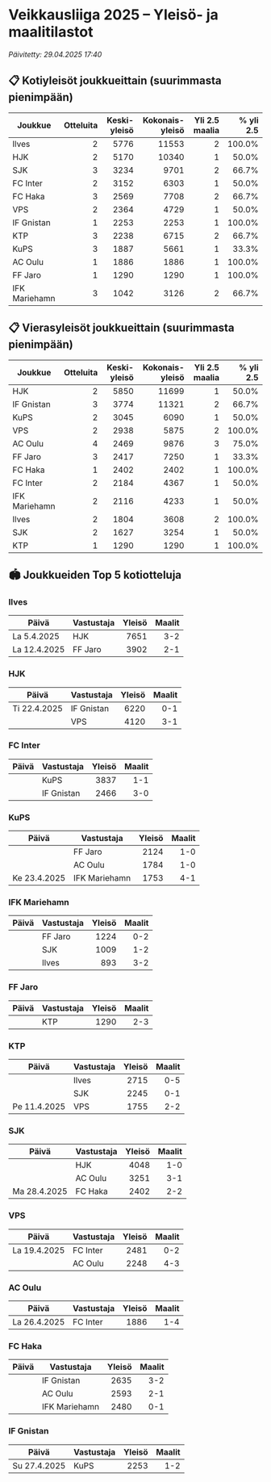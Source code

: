 # Veikkausliiga 2025 – Yleisö- ja maalitilastot

*Päivitetty: 29.04.2025 17:40*

## 📋 Kotiyleisöt joukkueittain (suurimmasta pienimpään)
| Joukkue | Otteluita | Keski-yleisö | Kokonais-yleisö | Yli 2.5 maalia | % yli 2.5 |
|---------|---------:|------------:|---------------:|--------------:|---------:|
| Ilves | 2 | 5776 | 11553 | 2 | 100.0% |
| HJK | 2 | 5170 | 10340 | 1 | 50.0% |
| SJK | 3 | 3234 | 9701 | 2 | 66.7% |
| FC Inter | 2 | 3152 | 6303 | 1 | 50.0% |
| FC Haka | 3 | 2569 | 7708 | 2 | 66.7% |
| VPS | 2 | 2364 | 4729 | 1 | 50.0% |
| IF Gnistan | 1 | 2253 | 2253 | 1 | 100.0% |
| KTP | 3 | 2238 | 6715 | 2 | 66.7% |
| KuPS | 3 | 1887 | 5661 | 1 | 33.3% |
| AC Oulu | 1 | 1886 | 1886 | 1 | 100.0% |
| FF Jaro | 1 | 1290 | 1290 | 1 | 100.0% |
| IFK Mariehamn | 3 | 1042 | 3126 | 2 | 66.7% |

## 📋 Vierasyleisöt joukkueittain (suurimmasta pienimpään)
| Joukkue | Otteluita | Keski-yleisö | Kokonais-yleisö | Yli 2.5 maalia | % yli 2.5 |
|---------|---------:|------------:|---------------:|--------------:|---------:|
| HJK | 2 | 5850 | 11699 | 1 | 50.0% |
| IF Gnistan | 3 | 3774 | 11321 | 2 | 66.7% |
| KuPS | 2 | 3045 | 6090 | 1 | 50.0% |
| VPS | 2 | 2938 | 5875 | 2 | 100.0% |
| AC Oulu | 4 | 2469 | 9876 | 3 | 75.0% |
| FF Jaro | 3 | 2417 | 7250 | 1 | 33.3% |
| FC Haka | 1 | 2402 | 2402 | 1 | 100.0% |
| FC Inter | 2 | 2184 | 4367 | 1 | 50.0% |
| IFK Mariehamn | 2 | 2116 | 4233 | 1 | 50.0% |
| Ilves | 2 | 1804 | 3608 | 2 | 100.0% |
| SJK | 2 | 1627 | 3254 | 1 | 50.0% |
| KTP | 1 | 1290 | 1290 | 1 | 100.0% |

## 🏟️ Joukkueiden Top 5 kotiotteluja
### Ilves
| Päivä | Vastustaja | Yleisö | Maalit |
|------|-----------|--------:|-------:|
| La 5.4.2025 | HJK | 7651 | 3-2 |
| La 12.4.2025 | FF Jaro | 3902 | 2-1 |

### HJK
| Päivä | Vastustaja | Yleisö | Maalit |
|------|-----------|--------:|-------:|
| Ti 22.4.2025 | IF Gnistan | 6220 | 0-1 |
|  | VPS | 4120 | 3-1 |

### FC Inter
| Päivä | Vastustaja | Yleisö | Maalit |
|------|-----------|--------:|-------:|
|  | KuPS | 3837 | 1-1 |
|  | IF Gnistan | 2466 | 3-0 |

### KuPS
| Päivä | Vastustaja | Yleisö | Maalit |
|------|-----------|--------:|-------:|
|  | FF Jaro | 2124 | 1-0 |
|  | AC Oulu | 1784 | 1-0 |
| Ke 23.4.2025 | IFK Mariehamn | 1753 | 4-1 |

### IFK Mariehamn
| Päivä | Vastustaja | Yleisö | Maalit |
|------|-----------|--------:|-------:|
|  | FF Jaro | 1224 | 0-2 |
|  | SJK | 1009 | 1-2 |
|  | Ilves | 893 | 3-2 |

### FF Jaro
| Päivä | Vastustaja | Yleisö | Maalit |
|------|-----------|--------:|-------:|
|  | KTP | 1290 | 2-3 |

### KTP
| Päivä | Vastustaja | Yleisö | Maalit |
|------|-----------|--------:|-------:|
|  | Ilves | 2715 | 0-5 |
|  | SJK | 2245 | 0-1 |
| Pe 11.4.2025 | VPS | 1755 | 2-2 |

### SJK
| Päivä | Vastustaja | Yleisö | Maalit |
|------|-----------|--------:|-------:|
|  | HJK | 4048 | 1-0 |
|  | AC Oulu | 3251 | 3-1 |
| Ma 28.4.2025 | FC Haka | 2402 | 2-2 |

### VPS
| Päivä | Vastustaja | Yleisö | Maalit |
|------|-----------|--------:|-------:|
| La 19.4.2025 | FC Inter | 2481 | 0-2 |
|  | AC Oulu | 2248 | 4-3 |

### AC Oulu
| Päivä | Vastustaja | Yleisö | Maalit |
|------|-----------|--------:|-------:|
| La 26.4.2025 | FC Inter | 1886 | 1-4 |

### FC Haka
| Päivä | Vastustaja | Yleisö | Maalit |
|------|-----------|--------:|-------:|
|  | IF Gnistan | 2635 | 3-2 |
|  | AC Oulu | 2593 | 2-1 |
|  | IFK Mariehamn | 2480 | 0-1 |

### IF Gnistan
| Päivä | Vastustaja | Yleisö | Maalit |
|------|-----------|--------:|-------:|
| Su 27.4.2025 | KuPS | 2253 | 1-2 |

